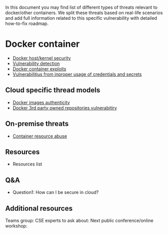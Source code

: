 In this document you may find list of different types of threats relevant to docker/other containers. We split these threats based on real-life 
scenarios and add full information related to this specific vulnerability with detailed how-to-fix roadmap.

# Docker container

* [Docker host/kernel security](SecurityDockerHost.md)
* [Vulnerability detection](SecurityVulnerabilityDetection.md)
* [Docker container exploits](SecurityDockerContainerExploits.md)
* [Vulnerabilitius from inproper usage of credentials and secrets](SecurityDockerCredentialsSecrets.md)


## Cloud specific thread models
* [Docker images authenticity](SecurityDockerImagesAuthenticity.md)
* [Docker 3rd party owned repositories vulnerabitiry](Security3rdPartyRepositoriesVulnerability.md)

## On-premise threats
* [Container resource abuse](SecurityContainerResourceAbuse.md)


## Resources 
* Resources list

## Q&A 
* Question1: How can I be secure in cloud?

## Additional resources
Teams group:
CSE experts to ask about:
Next public conference/online workshop:
